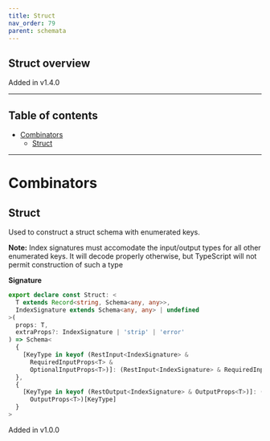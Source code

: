 ```yaml
---
title: Struct
nav_order: 79
parent: schemata
---
```


## Struct overview

Added in v1.4.0

---

<h2 class="text-delta">Table of contents</h2>

- [Combinators](#combinators)
  - [Struct](#struct)

---

# Combinators

## Struct

Used to construct a struct schema with enumerated keys.

**Note:** Index signatures must accomodate the input/output types for all other
enumerated keys. It will decode properly otherwise, but TypeScript will not permit
construction of such a type

**Signature**

```ts
export declare const Struct: <
  T extends Record<string, Schema<any, any>>,
  IndexSignature extends Schema<any, any> | undefined
>(
  props: T,
  extraProps?: IndexSignature | 'strip' | 'error'
) => Schema<
  {
    [KeyType in keyof (RestInput<IndexSignature> &
      RequiredInputProps<T> &
      OptionalInputProps<T>)]: (RestInput<IndexSignature> & RequiredInputProps<T> & OptionalInputProps<T>)[KeyType]
  },
  {
    [KeyType in keyof (RestOutput<IndexSignature> & OutputProps<T>)]: (RestOutput<IndexSignature> &
      OutputProps<T>)[KeyType]
  }
>
```

Added in v1.0.0
